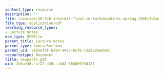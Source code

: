 ```yaml
---
content_type: resource
description: ''
file: /courses/16-540-internal-flows-in-turbomachines-spring-2006/1b5ae36ccf22e28ca3d2604809f5d12f_newpartv.pdf
file_type: application/pdf
learning_resource_types:
- Lecture Notes
ocw_type: OCWFile
parent_title: Lecture Notes
parent_type: CourseSection
parent_uid: 7855efef-bd04-44c5-81f6-c22962ae860c
resourcetype: Document
title: newpartv.pdf
uid: 1b5ae36c-cf22-e28c-a3d2-604809f5d12f
---
```


